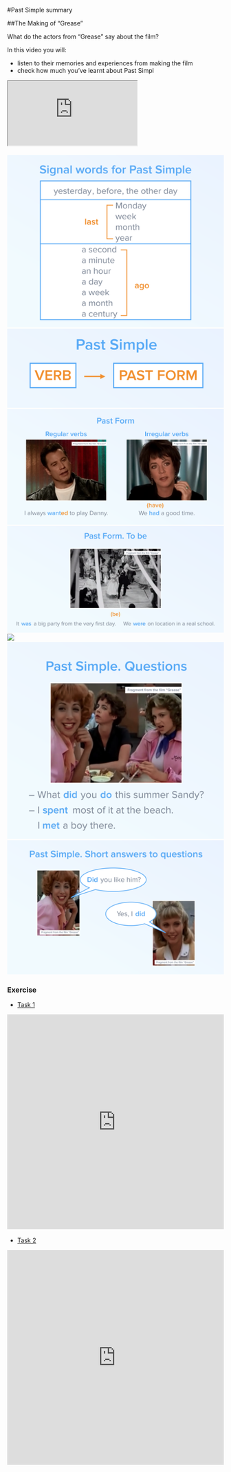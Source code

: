 #Past Simple summary

##The Making of “Grease”

What do the actors from “Grease” say about the film? 

In this video you will:
- listen to their  memories and experiences from making the film 
- check  how much you’ve learnt about Past Simpl

<div class="embed-responsive embed-responsive-16by9">
  <iframe class="embed-responsive-item" src="https://www.youtube.com/embed/yjCVgaGfg1w" allowfullscreen></iframe>
</div>

<br>

<img class="image" src="./12.png">
<br>
<img class="image" src="./13.png">
<br>
<img class="image" src="./14.png">
<br>
<img class="image" src="./15.png">
<br>
<img class="image" src="./16.png">
<br>
<img class="image" src="./17.png">
<br>
<img class="image" src="./18.png">

### Exercise

<div>
  <!-- Nav tabs -->
  <ul class="nav nav-tabs" role="tablist">
    <li role="presentation" class="active"><a href="#home" aria-controls="home" role="tab" data-toggle="tab">Task 1</a></li>
  </ul>
  <!-- Tab panes -->
  <div class="tab-content">
    <div role="tabpanel" class="tab-pane active" id="home">
<iframe src="https://learningapps.org/watch?v=p22hstdmn18" style="border:0px;width:100%;height:500px" webkitallowfullscreen="true" mozallowfullscreen="true"></iframe>
    </div>
</div>
</div>

<div>
  <!-- Nav tabs -->
  <ul class="nav nav-tabs" role="tablist">
    <li role="presentation" class="active"><a href="#menu1" aria-controls="menu1" role="tab" data-toggle="tab">Task 2</a></li>
  </ul>
  <!-- Tab panes -->
  <div class="tab-content">
    <div role="tabpanel" class="tab-pane active" id="menu1">
<iframe src="https://learningapps.org/watch?v=pcxkppq5v18" style="border:0px;width:100%;height:500px" webkitallowfullscreen="true" mozallowfullscreen="true"></iframe>
  </div>
</div>
</div>